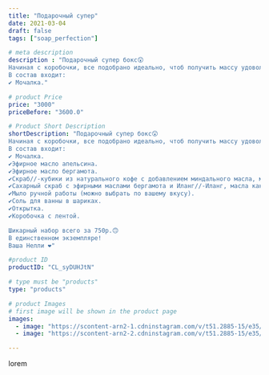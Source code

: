```yaml
---
title: "Подарочный супер"
date: 2021-03-04
draft: false
tags: ["soap_perfection"]

# meta description
description : "Подарочный супер бокс😲
Начиная с коробочки, все подобрано идеально, чтоб получить массу удовольствия от обычной процедуры в ванной😎
В состав входит:
✔️ Мочалка."

# product Price
price: "3000"
priceBefore: "3600.0"

# Product Short Description
shortDescription: "Подарочный супер бокс😲
Начиная с коробочки, все подобрано идеально, чтоб получить массу удовольствия от обычной процедуры в ванной😎
В состав входит:
✔️ Мочалка. 
✔️Эфирное масло апельсина. 
✔️Эфирное масло бергамота. 
✔️Скраб//-кубики из натурального кофе с добавлением миндального масла, масла зародышей пшеницы, эфирного масла арбуза.
✔️Сахарный скраб с эфирными маслами бергамота и Иланг//-Иланг, масла какоса и виноградной косточки.
✔️Мыло ручной работы (можно выбрать по вашему вкусу). 
✔️Соль для ванны в шариках. 
✔️Открытка. 
✔️Коробочка с лентой.

Шикарный набор всего за 750р.🙃
В единственном экземпляре!
Ваша Нелли ❤️"

#product ID
productID: "CL_syDUHJtN"

# type must be "products"
type: "products"

# product Images
# first image will be shown in the product page
images:
  - image: "https://scontent-arn2-1.cdninstagram.com/v/t51.2885-15/e35/156289667_261636292006714_8286410154013367509_n.jpg?se=7&tp=1&_nc_ht=scontent-arn2-1.cdninstagram.com&_nc_cat=110&_nc_ohc=_KH4V_FEVoQAX9uIaEp&ccb=7-4&oh=05761ed6d9b8dd23bd00ff38b9a501b5&oe=60848C61&ig_cache_key=MjUyMTkzMTI2ODAwMDUwMzc2NQ%3D%3D.2-ccb7-4"
  - image: "https://scontent-arn2-2.cdninstagram.com/v/t51.2885-15/e35/156239813_931375484300009_6589841611824580148_n.jpg?se=7&tp=1&_nc_ht=scontent-arn2-2.cdninstagram.com&_nc_cat=105&_nc_ohc=Ws40LWAwWJsAX9kkNq5&ccb=7-4&oh=dbc78c24393bf57988c38d9bea3266d3&oe=608335B4&ig_cache_key=MjUyMTkzMTI2Nzk5MTk4MTQzMw%3D%3D.2-ccb7-4"

---
```

lorem
